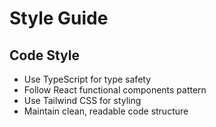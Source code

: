 # Style Guide

## Code Style
- Use TypeScript for type safety
- Follow React functional components pattern
- Use Tailwind CSS for styling
- Maintain clean, readable code structure
